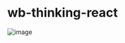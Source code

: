 # wb-thinking-react

![image](https://github.com/XINEXPORT/wb-thinking-react/assets/40744735/dd2ebf05-baab-47ec-988f-e84e2065f004)
